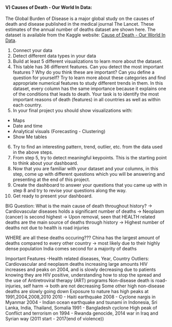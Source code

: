 #### V) Causes of Death - Our World In Data: 

The Global Burden of Disease is a major global study on the causes of death and disease published in the medical journal The Lancet. These estimates of the annual number of deaths dataset are shown here. The dataset is available from the Kaggle website: [Cause of Death - Our World In Data](https://www.kaggle.com/datasets/ivanchvez/causes-of-death-our-world-in-data?resource=download).

1. Connect your data
2. Detect different data types in your data
3. Build at least 5 different visualizations to learn more about the dataset. 
4. This table has 36 different features. Can you detect the most important features ? Why do you think these are important? Can you define a question for yourself? Try to learn more about these categories and find appropriate numerical features to study different trends in them. In this dataset, every column has the same importance because it explains one of the conditions that leads to death. Your task is to identify the most important reasons of death (features) in all countries as well as within each country.
5. In your final project you should show visualizations with:
  - Maps
  - Date and time
  - Analytical visuals (Forecasting - Clustering)
  - Show Me tables
6. Try to find an interesting pattern, trend, outlier, etc. from the data used in the above steps.
7. From step 5, try to detect meaningful keypoints. This is the starting point to think about your dashboard. 
8. Now that you are familiar with your dataset and your columns, in this step, come up with different questions which you will be answering and presenting at the end of this project.
9. Create the dashboard to answer your questions that you came up with in step 8 and try to revise your questions along the way.
10. Get ready to present your dashboard.





BIG Question: What is the main cause of death throughout history? 
-> Cardiovascular diseases holds a significant number of deaths
-> Neoplasm (cancer) is second highest 
-> Upon removal, seen that HEALTH related deaths are the main source of deaths through history
-> Highest number of deaths not due to health is road injuries

WHERE are all these deaths occuring???
China has the largest amount of deaths compared to every other country -> most likely due to their highly dense population
India comes second for a majority of deaths



Important Features
-Health related diseases, Year, Country
Outliers:
Cardiovascular and neoplasm deaths increasing large amounts
HIV increases and peaks on 2004, and is slowly decreasing due to patients knowing they are HIV positive, understanding how to stop the spread and the use of Antiretroviral therapy (ART) programs
Non-disease death is road-injuries, self harm -> both are not decreasing
Some other high non-disease deaths are slowly going down
Exposure to nature has high peaks at 1991,2004,2008,2010 
    2010 - Haiti earthquake
    2008 - Cyclone nargis in Myanmar
    2004 - Indian ocean earthquake and tsunami in Indonesia, Sri Lanka, India, Thailand, Somalia
    1991 - Bangladesh cyclone
High peak of Conflict and terrorism on 1994 - Rwanda genocide, 2014 war in Iraq and Syrian way (2011 start - 2017(end of violence))



